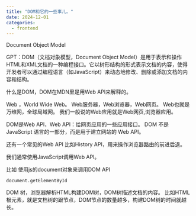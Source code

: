 ```yaml
---
title: "DOM和它的一些事儿。"
date: 2024-12-01
categories:
  - frontend
---
```


Document Object Model

GPT：DOM（文档对象模型，Document Object Model）是用于表示和操作HTML和XML文档的一种编程接口。它以树形结构的形式表示文档的内容，使得开发者可以通过编程语言（如JavaScript）来动态地修改、删除或添加文档的内容和结构。

什么是DOM，DOM在MDN里是用Web API来解释的。

Web ，World Wide Web。
Web服务器，Web浏览器，Web网页。
Web也就是万维网，全球局域网。
我们一般说的Web应用就是Web网页,浏览器应用。

DOM是Web API，Web API：给网页应用的一些应用接口。
DOM 不是 JavaScript 语言的一部分，而是用于建立网站的 Web API。

还有一个常见的Web API 比如History API，用来操作浏览器路由的前进后退。

我们通常使用JavaScript调用Web API。

比如 使用js的document对象来调用DOM API
```
document.getElementById
```

DOM 树，浏览器解析HTML构建DOM树，DOM树描述文档的内容。
比如HTML根元素，就是文档树的跟节点，DOM节点的数量越多，构建DOM树的时间就越长。



